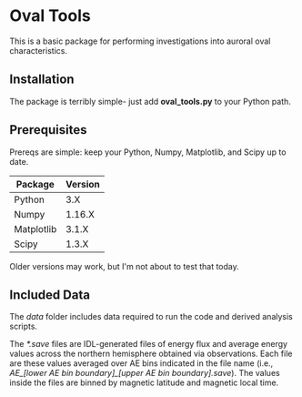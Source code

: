 # Oval Tools

This is a basic package for performing investigations into auroral oval
characteristics.

## Installation
The package is terribly simple- just add **oval_tools.py** to your Python path.

## Prerequisites
Prereqs are simple: keep your Python, Numpy, Matplotlib, and Scipy up to date.

|Package | Version |
|--------|---------|
|Python | 3.X  |
|Numpy  | 1.16.X |
|Matplotlib | 3.1.X |
|Scipy | 1.3.X |

Older versions may work, but I'm not about to test that today.

## Included Data
The *data* folder includes data required to run the code and derived analysis
scripts.

The *\*.save* files are IDL-generated files of energy flux
and average energy values across the northern hemisphere obtained via
observations.  Each file are these values averaged over AE bins indicated
in the file name
(i.e., *AE_[lower AE bin boundary]_[upper AE bin boundary].save*).
The values inside the files are binned by magnetic latitude and magnetic
local time.